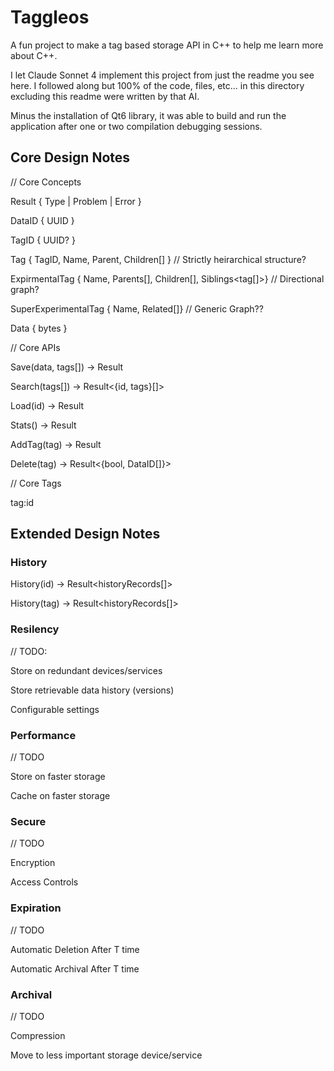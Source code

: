 # Taggleos

A fun project to make a tag based storage API in C++ to help me learn more about
C++.

I let Claude Sonnet 4 implement this project from just the readme you see here.
I followed along but 100% of the code, files, etc... in this directory excluding this readme
were written by that AI.

Minus the installation of Qt6 library, it was able to build and run the application after one or two compilation debugging sessions.

## Core Design Notes

// Core Concepts

  Result<Type> { Type | Problem | Error }

  DataID { UUID }

  TagID { UUID? }
  
  Tag { TagID, Name, Parent<Tag>, Children<Tag>[] } // Strictly heirarchical structure?

  ExpirmentalTag { Name, Parents<tag>[], Children<tag>[], Siblings<tag[]>} // Directional graph?

  SuperExperimentalTag { Name, Related<tag>[]} // Generic Graph??

  Data { bytes }

// Core APIs

  Save(data, tags[]) -> Result<bool>

  Search(tags[]) -> Result<{id, tags}[]>

  Load(id) -> Result<data>

  Stats() -> Result<todo>

  AddTag(tag) -> Result<id>

  Delete(tag) -> Result<{bool, DataID[]}>

// Core Tags

  tag:id

## Extended Design Notes

### History

  History(id) -> Result<historyRecords[]>

  History(tag) -> Result<historyRecords[]>

### Resilency

// TODO:

Store on redundant devices/services

Store retrievable data history (versions)

Configurable settings

### Performance

// TODO

Store on faster storage

Cache on faster storage

### Secure

// TODO

Encryption

Access Controls

### Expiration

// TODO

Automatic Deletion After T time

Automatic Archival After T time

### Archival

// TODO

Compression

Move to less important storage device/service
